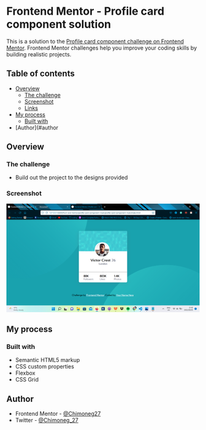 # Frontend Mentor - Profile card component solution

This is a solution to the [Profile card component challenge on Frontend Mentor](https://www.frontendmentor.io/challenges/profile-card-component-cfArpWshJ). Frontend Mentor challenges help you improve your coding skills by building realistic projects. 

## Table of contents

- [Overview](#overview)
  - [The challenge](#the-challenge)
  - [Screenshot](#screenshot)
  - [Links](#links)
- [My process](#my-process)
  - [Built with](#built-with)
- [Author](#author

## Overview

### The challenge

- Build out the project to the designs provided

### Screenshot

![My Screenshot](images/Screenshot%20(28).png)

## My process

### Built with

- Semantic HTML5 markup
- CSS custom properties
- Flexbox
- CSS Grid

## Author

- Frontend Mentor - [@Chimoneg27](https://www.frontendmentor.io/profile/Chimoneg27)
- Twitter - [@Chimoneg_27](https://twitter.com/Chimoneg_27)